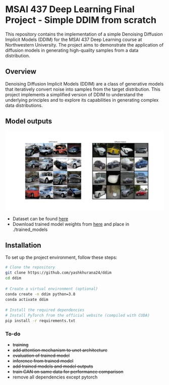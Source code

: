# MSAI 437 Deep Learning Final Project - Simple DDIM from scratch

This repository contains the implementation of a simple Denoising Diffusion Implicit Models (DDIM) for the MSAI 437 Deep Learning course at Northwestern University. The project aims to demonstrate the application of diffusion models in generating high-quality samples from a data distribution.

## Overview

Denoising Diffusion Implicit Models (DDIM) are a class of generative models that iteratively convert noise into samples from the target distribution. This project implements a simplified version of DDIM to understand the underlying principles and to explore its capabilities in generating complex data distributions.

## Model outputs
![Comparison](https://github.com/yashkhurana24/ddim/blob/main/model_outptus/comparison.png)

- Dataset can be found [here](https://www.kaggle.com/datasets/jessicali9530/stanford-cars-dataset)
- Download trained model weights from [here](https://drive.google.com/drive/folders/1URqy-GJMKjxyuAwFfvdAhOVrT2dGvz9o?usp=sharing) and place in ./trained_models

## Installation

To set up the project environment, follow these steps:

```bash
# Clone the repository
git clone https://github.com/yashkhurana24/ddim
cd ddim

# Create a virtual environment (optional)
conda create -n ddim python=3.8
conda activate ddim

# Install the required dependencies
# Install PyTorch from the official website (compiled with CUDA)
pip install -r requirements.txt
```

### To-do
- ~~training~~
- ~~add attention mechanism to unet architecture~~
- ~~evaluation of trained model~~
- ~~inference from trained model~~
- ~~add trained models and model outputs~~
- ~~train GAN on same data for performance comparison~~
- remove all dependencies except pytorch